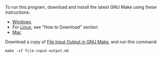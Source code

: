 To run this program, download and install the latest GNU Make using these
instructions:

* [Windows][8]
* For [Linux][9], see "How to Download" section
* [Mac][10]

Download a copy of [File Input Output in GNU Make][11], and run this command:

```
make -sf file-input-output.mk
```

[8]: https://leangaurav.medium.com/how-to-setup-install-gnu-make-on-windows-324480f1da69
[9]: https://www.incredibuild.com/integrations/gnu-make
[10]: https://formulae.brew.sh/formula/make
[11]: https://github.com/TheRenegadeCoder/sample-programs/blob/main/archive/g/gnu-make/file-input-output.mk
